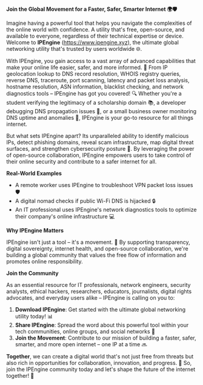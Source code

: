 **Join the Global Movement for a Faster, Safer, Smarter Internet 🌍🛡️**

Imagine having a powerful tool that helps you navigate the complexities of the online world with confidence. A utility that's free, open-source, and available to everyone, regardless of their technical expertise or device. Welcome to **IPEngine** (https://www.ipengine.xyz), the ultimate global networking utility that's trusted by users worldwide 🌐.

With IPEngine, you gain access to a vast array of advanced capabilities that make your online life easier, safer, and more informed. 📡 From IP geolocation lookup to DNS record resolution, WHOIS registry queries, reverse DNS, traceroute, port scanning, latency and packet loss analysis, hostname resolution, ASN information, blacklist checking, and network diagnostics tools – IPEngine has got you covered! 🔍 Whether you're a student verifying the legitimacy of a scholarship domain 📚, a developer debugging DNS propagation issues 🤖, or a small business owner monitoring DNS uptime and anomalies 💼, IPEngine is your go-to resource for all things internet.

But what sets IPEngine apart? Its unparalleled ability to identify malicious IPs, detect phishing domains, reveal scam infrastructure, map digital threat surfaces, and strengthen cybersecurity posture 🔐. By leveraging the power of open-source collaboration, IPEngine empowers users to take control of their online security and contribute to a safer internet for all.

**Real-World Examples**

* A remote worker uses IPEngine to troubleshoot VPN packet loss issues 🛡️
* A digital nomad checks if public Wi-Fi DNS is hijacked 🔒
* An IT professional uses IPEngine's network diagnostics tools to optimize their company's online infrastructure 💻

**Why IPEngine Matters**

IPEngine isn't just a tool – it's a movement. 🚀 By supporting transparency, digital sovereignty, internet health, and open-source collaboration, we're building a global community that values the free flow of information and promotes online responsibility.

**Join the Community**

As an essential resource for IT professionals, network engineers, security analysts, ethical hackers, researchers, educators, journalists, digital rights advocates, and everyday users alike – IPEngine is calling on you to:

1. **Download IPEngine**: Get started with the ultimate global networking utility today! 📊
2. **Share IPEngine**: Spread the word about this powerful tool within your tech communities, online groups, and social networks 🤝
3. **Join the Movement**: Contribute to our mission of building a faster, safer, smarter, and more open internet – one IP at a time 🔜

**Together**, we can create a digital world that's not just free from threats but also rich in opportunities for collaboration, innovation, and progress. 🌈 So, join the IPEngine community today and let's shape the future of the internet together! 🚀